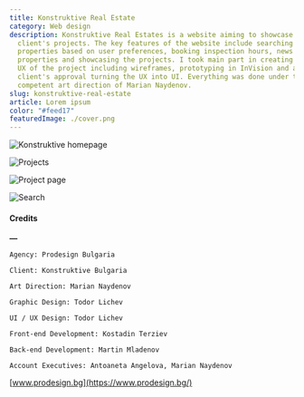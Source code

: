 ```yaml
---
title: Konstruktive Real Estate
category: Web design
description: Konstruktive Real Estates is a website aiming to showcase our
  client's projects. The key features of the website include searching for
  properties based on user preferences, booking inspection hours, news about the
  properties and showcasing the projects. I took main part in creating the whole
  UX of the project including wireframes, prototyping in InVision and after
  client's approval turning the UX into UI. Everything was done under the
  competent art direction of Marian Naydenov.
slug: konstruktive-real-estate
article: Lorem ipsum
color: "#feed17"
featuredImage: ./cover.png
---
```

![Konstruktive homepage](homepage.png)

![Projects](projects.png)

![Project page](project-available.png)

![Search](search.png)

#### **Credits**

**—**

`Agency: Prodesign Bulgaria`

`Client: Konstruktive Bulgaria`

`Art Direction: Marian Naydenov`

`Graphic Design: Todor Lichev`

`UI / UX Design: Todor Lichev `

`Front-end Development: Kostadin Terziev`

`Back-end Development: Martin Mladenov`

`Account Executives: Antoaneta Angelova, Marian Naydenov`

[www.prodesign.bg](https://www.prodesign.bg/)